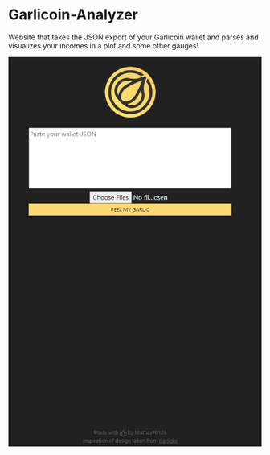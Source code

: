 # Garlicoin-Analyzer
Website that takes the JSON export of your Garlicoin wallet and parses and visualizes your incomes in a plot and some other gauges!

![Preview of site](https://github.com/mattias-wiberg/Garlicoin-Analyzer/blob/main/preview.png?raw=true)
